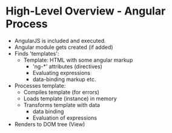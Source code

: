 # High-Level Overview - Angular Process
* AngularJS is included and executed.
* Angular module gets created (if added)
* Finds 'templates':
  * Template: HTML with some angular markup
    * 'ng-*' attributes (directives)
    * Evaluating expressions
    * data-binding markup etc.
* Processes template:
  * Compiles template (for errors)
  * Loads template (instance) in memory
  * Transforms template with data
    * data binding
    * Evaluation of expressions
* Renders to DOM tree (View)
